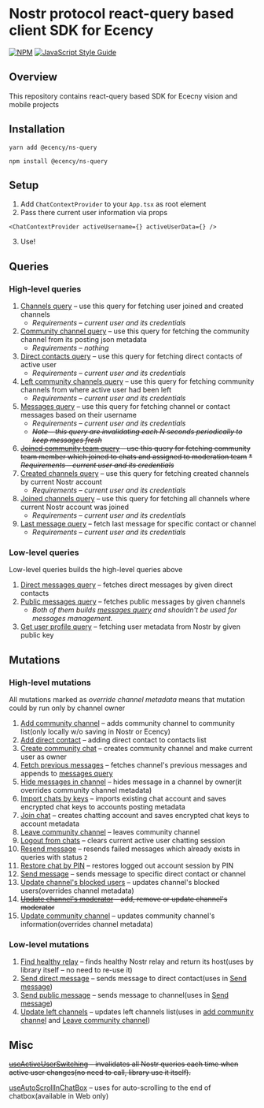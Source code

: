 # Nostr protocol react-query based client SDK for Ecency
[![NPM](https://img.shields.io/npm/v/@ecency/ns-query.svg)](https://www.npmjs.com/package/@ecency/ns-query) [![JavaScript Style Guide](https://img.shields.io/badge/code_style-standard-brightgreen.svg)](https://standardjs.com)

## Overview
This repository contains react-query based SDK for Ececny vision and mobile projects
## Installation
``yarn add @ecency/ns-query``

``npm install @ecency/ns-query``
## Setup
1. Add `ChatContextProvider` to your `App.tsx` as root element
2. Pass there current user information via props 
```
<ChatContextProvider activeUsername={} activeUserData={} />
```
3. Use!

## Queries
### High-level queries
1. [Channels query](lib/queries/channels-query.ts) – use this query for fetching user joined and created channels
   * _Requirements – current user and its credentials_  
2. [Community channel query](lib/queries/community-channel-query.ts) – use this query for fetching the community channel from its posting json metadata
   * _Requirements – nothing_
3. [Direct contacts query](lib/queries/direct-contacts-query.ts) – use this query for fetching direct contacts of active user
   * _Requirements – current user and its credentials_
4. [Left community channels query](lib/queries/left-community-channels-query.ts) – use this query for fetching community channels from where active user had been left
   * _Requirements – current user and its credentials_
5. [Messages query](lib/queries/messages-query.ts) – use this query for fetching channel or contact messages based on their username
   * _Requirements – current user and its credentials_
   * ~~_Note – this query are invalidating each N seconds periodically to keep messages fresh_~~
6. ~~[Joined community team query](lib/queries/nostr-joined-community-team-query.ts) – use this query for fetching community team member which joined to chats and assigned to moderation team~~
   ~~* _Requirements – current user and its credentials_~~
7. [Created channels query](lib/queries/created-channels-query.ts) – use this query for fetching created channels by current Nostr account
   * _Requirements – current user and its credentials_
8. [Joined channels query](lib/queries/joined-channels-query.ts) – use this query for fetching all channels where current Nostr account was joined
   * _Requirements – current user and its credentials_
9. [Last message query](lib/queries/last-message-query.ts) – fetch last message for specific contact or channel
   * _Requirements – current user and its credentials_

### Low-level queries
Low-level queries builds the high-level queries above
1. [Direct messages query](lib/nostr/queries/direct-messages-query.ts) – fetches direct messages by given direct contacts
2. [Public messages query](lib/nostr/queries/public-messages-query.ts) – fetches public messages by given channels
   * _Both of them builds [messages query](lib/queries/messages-query.ts) and shouldn't be used for messages management._
3. [Get user profile query](lib/nostr/queries/get-user-profile-query.ts) – fetching user metadata from Nostr by given public key

## Mutations
### High-level mutations
All mutations marked as _override channel metadata_ means that mutation could by run only by channel owner
1. [Add community channel](lib/mutations/add-community-channel.ts) – adds community channel to community list(only locally w/o saving in Nostr or Ecency)
2. [Add direct contact](lib/mutations/add-direct-contact.ts) – adding direct contact to contacts list
3. [Create community chat](lib/mutations/create-community-chat.ts) – creates community channel and make current user as owner
4. [Fetch previous messages](lib/mutations/fetch-previous-messages.ts) – fetches channel's previous messages and appends to [messages query](lib/queries/messages-query.ts)
5. [Hide messages in channel](lib/mutations/hide-message-in-channel.ts) – hides message in a channel by owner(it overrides community channel metadata)
6. [Import chats by keys](lib/mutations/import-chat-by-keys.ts) – imports existing chat account and saves encrypted chat keys to accounts posting metadata
7. [Join chat](lib/mutations/join-chat.ts) – creates chatting account and saves encrypted chat keys to account metadata
8. [Leave community channel](lib/mutations/leave-community-channel.ts) – leaves community channel
9. [Logout from chats](lib/mutations/logout-from-chats.tsx) – clears current active user chatting session
10. [Resend message](lib/mutations/resend-message.ts) – resends failed messages which already exists in queries with status `2`
11. [Restore chat by PIN](lib/mutations/restore-chat-by-pin.ts) – restores logged out account session by PIN
12. [Send message](lib/mutations/send-message.ts) – sends message to specific direct contact or channel
13. [Update channel's blocked users](lib/mutations/update-channel-blocked-users.ts) – updates channel's blocked users(overrides channel metadata)
14. ~~[Update channel's moderator](lib/mutations/update-channel-moderator.ts) – add, remove or update channel's moderator~~
15. [Update community channel](lib/mutations/update-community-channel.ts) – updates community channel's information(overrides channel metadata)
### Low-level mutations
1. [Find healthy relay](lib/nostr/mutations/find-healthy-relay.ts) – finds healthy Nostr relay and return its host(uses by library itself – no need to re-use it)
2. [Send direct message](lib/nostr/mutations/send-direct-message.ts) – sends message to direct contact(uses in [Send message](lib/mutations/send-message.ts))
3. [Send public message](lib/nostr/queries/public-messages-query.ts) – sends message to channel(uses in [Send message](lib/mutations/send-message.ts))
4. [Update left channels](lib/nostr/mutations/update-left-channels.ts) – updates left channels list(uses in [add community channel](lib/mutations/add-community-channel.ts) and [Leave community channel](lib/mutations/leave-community-channel.ts))

## Misc
~~[useActiveUserSwitching](lib/hooks/use-active-user-switching.ts) – invalidates all Nostr queries each time when active user changes(no need to call, library use it itself).~~

[useAutoScrollInChatBox](lib/hooks/use-auto-scroll-in-chat-box.ts) – uses for auto-scrolling to the end of chatbox(available in Web only)